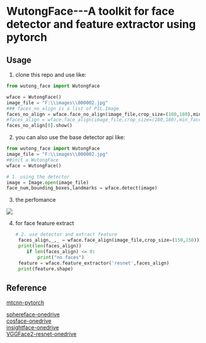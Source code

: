 # WutongFace---A toolkit for face detector and feature extractor using pytorch

## Usage
1. clone this repo and use like:
```python
from wutong_face import WutongFace

wface = WutongFace()
image_file = "F:\\images\\000002.jpg"
### faces_no_align is a list of PIL.Image
faces_no_align = wface.face_no_align(image_file,crop_size=(180,180),min_face_size=20)
#faces_align = wface.face_align(image_file,crop_size=(180,180),min_face_size=20)
faces_no_align[0].show()
```

2. you can also use the base detector api like:
```python
from wutong_face import WutongFace
image_file = "F:\\images\\000002.jpg"
##init a WutongFace
wface = WutongFace()

# 1. using the detector
image = Image.open(image_file)
face_num,bounding_boxes,landmarks = wface.detect(image)
```

3. the perfomance



![](https://raw.githubusercontent.com/wvinzh/picgo-images/image/20181127141157.png)

4. for face feature extract

   ```python
   # 2. use detector and extract feature
    faces_align,_,_ = wface.face_align(image_file,crop_size=(150,150))
    print(len(faces_align))
       if len(faces_align) <= 0:
           print("no faces")
    feature = wface.feature_extractor('resnet',faces_align)
    print(feature.shape)
   ```



## Reference

[mtcnn-pytorch](https://github.com/polarisZhao/mtcnn-pytorch)

[sphereface-onedrive](https://1drv.ms/u/s!AseTbxZ7P87UjhLteizhWRjJAaDV)  
[cosface-onedrive](https://1drv.ms/u/s!AseTbxZ7P87Ujg8HHy_6iiuZvIad)  
[insightface-onedrive](https://1drv.ms/u/s!AMeTbxZ7P87UjhE)  
[VGGFace2-resnet-onedrive](https://1drv.ms/u/s!AMeTbxZ7P87UjhA)